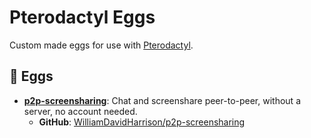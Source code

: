 # Pterodactyl Eggs
Custom made eggs for use with [Pterodactyl](https://pterodactyl.io).

## 🥚 Eggs
- **[p2p-screensharing](https://github.com/wdhdev/pterodactyl-eggs/blob/main/eggs/egg-p2p-screensharing.json)**: Chat and screenshare peer-to-peer, without a server, no account needed.
  - **GitHub**: [WilliamDavidHarrison/p2p-screensharing](https://github.com/WilliamDavidHarrison/p2p-screensharing)
